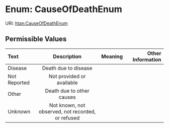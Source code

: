 
# Enum: CauseOfDeathEnum



URI: [htan:CauseOfDeathEnum](https://w3id.org/htan/CauseOfDeathEnum)


## Permissible Values

| Text | Description | Meaning | Other Information |
| :--- | :---: | :---: | ---: |
| Disease | Death due to disease |  |  |
| Not Reported | Not provided or available |  |  |
| Other | Death due to other causes |  |  |
| Unknown | Not known, not observed, not recorded, or refused |  |  |


